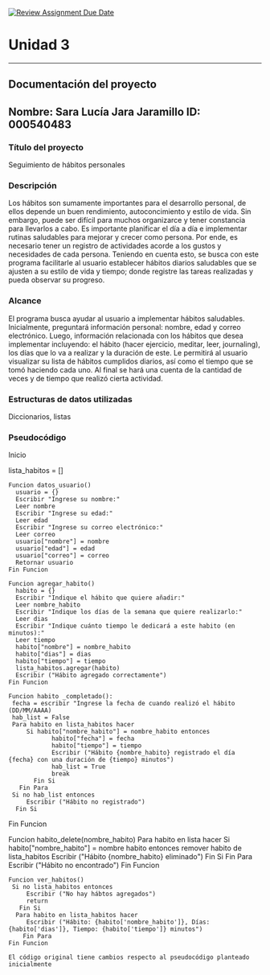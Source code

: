 [![Review Assignment Due Date](https://classroom.github.com/assets/deadline-readme-button-22041afd0340ce965d47ae6ef1cefeee28c7c493a6346c4f15d667ab976d596c.svg)](https://classroom.github.com/a/MuElT52l)
# Unidad 3
---
## Documentación del proyecto
Nombre:  Sara Lucía Jara Jaramillo
ID:  000540483
---
### Título del proyecto
Seguimiento de hábitos personales 

### Descripción 
Los hábitos son sumamente importantes para el desarrollo personal, de ellos depende un buen rendimiento, autoconcimiento y estilo de vida. 
Sin embargo, puede ser difícil para muchos organizarce y tener constancia para llevarlos a cabo. Es importante planificar el día a día e implementar rutinas saludables para mejorar y crecer como persona. 
Por ende, es necesario tener un registro de actividades acorde a los gustos y necesidades de cada persona. Teniendo en cuenta esto, 
se busca con este programa facilitarle al usuario establecer hábitos diarios saludables que se ajusten a su estilo de vida y tiempo; donde registre las tareas realizadas y pueda observar su progreso.

### Alcance 
El programa busca ayudar al usuario a implementar hábitos saludables. 
Inicialmente, preguntará información personal: nombre, edad y correo electrónico. 
Luego, información relacionada con los hábitos que desea implementar incluyendo: el hábito (hacer ejercicio, meditar, leer, journaling), los días que lo va a realizar y la duración de este. 
Le permitirá al usuario visualizar su lista de hábitos cumplidos diarios, así como el tiempo que se tomó haciendo cada uno. 
Al final se hará una cuenta de la cantidad de veces y de tiempo que realizó cierta actividad. 

### Estructuras de datos utilizadas
Diccionarios, listas 

### Pseudocódigo

Inicio 

 lista_habitos = []

    Funcion datos_usuario()
      usuario = {}
      Escribir "Ingrese su nombre:"
      Leer nombre 
      Escribir "Ingrese su edad:"
      Leer edad 
      Escribir "Ingrese su correo electrónico:"
      Leer correo
      usuario["nombre"] = nombre 
      usuario["edad"] = edad 
      usuario["correo"] = correo 
      Retornar usuario
    Fin Funcion 

    Funcion agregar_habito()
      habito = {}
      Escribir "Indique el hábito que quiere añadir:"
      Leer nombre_habito
      Escribir "Indique los días de la semana que quiere realizarlo:"
      Leer dias
      Escribir "Indique cuánto tiempo le dedicará a este habito (en minutos):"
      Leer tiempo
      habito["nombre"] = nombre_habito
      habito["dias"] = dias
      habito["tiempo"] = tiempo
      lista_habitos.agregar(habito)
      Escribir ("Hábito agregado correctamente")
    Fin Funcion 

    Funcion habito _completado():
     fecha = escribir "Ingrese la fecha de cuando realizó el hábito (DD/MM/AAAA)
     hab_list = False 
     Para habito en lista_habitos hacer 
         Si habito["nombre_habito"] = nombre_habito entonces 
                habito["fecha"] = fecha 
                habito["tiempo"] = tiempo
                Escribir ("Hábito {nombre_habito} registrado el día {fecha} con una duración de {tiempo} minutos")
                hab_list = True 
                break 
           Fin Si
       Fin Para
     Si no hab_list entonces 
         Escribir ("Hábito no registrado")
      Fin Si 
   Fin Funcion

   Funcion habito_delete(nombre_habito)
        Para habito en lista hacer 
        Si habito["nombre_habito"] = nombre habito entonces 
            remover habito de lista_habitos
            Escribir ("Hábito {nombre_habito} eliminado")
            Fin Si 
        Fin Para 
        Escribir ("Hábito no encontrado")
    Fin Funcion

    Funcion ver_habitos()
     Si no lista_habitos entonces 
         Escribir ("No hay hábtos agregados")    
         return 
       Fin Si 
      Para habito en lista_habitos hacer 
         Escribir ("Hábito: {habito['nombre_habito']}, Días: {habito['dias']}, Tiempo: {habito['tiempo']} minutos")
        Fin Para
    Fin Funcion

    El código original tiene cambios respecto al pseudocódigo planteado inicialmente